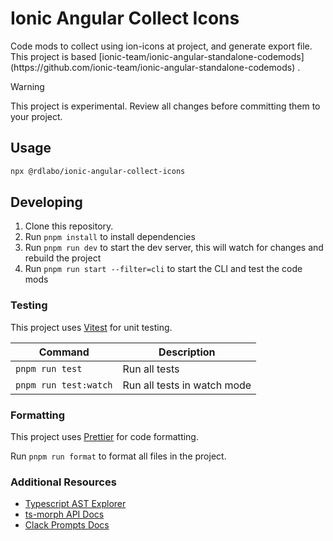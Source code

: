 <h1>
  Ionic Angular Collect Icons
</h1>

<p>
Code mods to collect using ion-icons at project, and generate export file. This project is based [ionic-team/ionic-angular-standalone-codemods](https://github.com/ionic-team/ionic-angular-standalone-codemods) .
</p>

> [!WARNING]
> This project is experimental. Review all changes before committing them to your project.

## Usage

```bash
npx @rdlabo/ionic-angular-collect-icons
```

## Developing

1. Clone this repository.
2. Run `pnpm install` to install dependencies
3. Run `pnpm run dev` to start the dev server, this will watch for changes and rebuild the project
4. Run `pnpm run start --filter=cli` to start the CLI and test the code mods

### Testing

This project uses [Vitest](https://vitest.dev/) for unit testing.

| Command               | Description                 |
| --------------------- | --------------------------- |
| `pnpm run test`       | Run all tests               |
| `pnpm run test:watch` | Run all tests in watch mode |

### Formatting

This project uses [Prettier](https://prettier.io/) for code formatting.

Run `pnpm run format` to format all files in the project.

### Additional Resources

- [Typescript AST Explorer](https://ts-ast-viewer.com/)
- [ts-morph API Docs](https://ts-morph.com/)
- [Clack Prompts Docs](https://github.com/natemoo-re/clack/tree/main/packages/prompts#readme)
